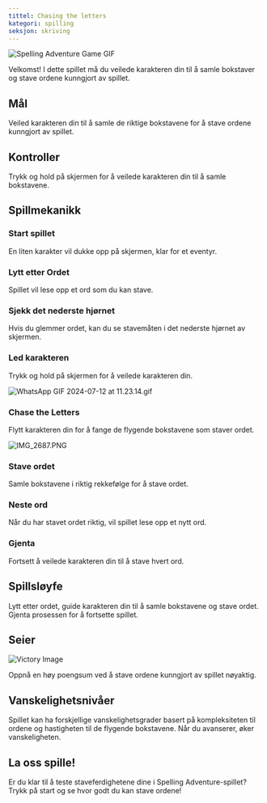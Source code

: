 ```yaml
---
tittel: Chasing the letters
kategori: spilling
seksjon: skriving
---
```

![Spelling Adventure Game GIF](https://help.Studycat.com/hc/article_attachments/34964422592281)


Velkomst! I dette spillet må du veilede karakteren din til å samle bokstaver og stave ordene kunngjort av spillet.


## Mål


Veiled karakteren din til å samle de riktige bokstavene for å stave ordene kunngjort av spillet.


## Kontroller


Trykk og hold på skjermen for å veilede karakteren din til å samle bokstavene.


## Spillmekanikk


### Start spillet


En liten karakter vil dukke opp på skjermen, klar for et eventyr.


### Lytt etter Ordet


Spillet vil lese opp et ord som du kan stave.


### Sjekk det nederste hjørnet


Hvis du glemmer ordet, kan du se stavemåten i det nederste hjørnet av skjermen.


### Led karakteren


Trykk og hold på skjermen for å veilede karakteren din.


![WhatsApp GIF 2024-07-12 at 11.23.14.gif](https://help.Studycat.com/hc/article_attachments/349644428229401)


### Chase the Letters


Flytt karakteren din for å fange de flygende bokstavene som staver ordet.


![IMG_2687.PNG](https://help.Studycat.com/hc/article_attachments/34824459449625)


### Stave ordet


Samle bokstavene i riktig rekkefølge for å stave ordet.


### Neste ord


Når du har stavet ordet riktig, vil spillet lese opp et nytt ord.


### Gjenta


Fortsett å veilede karakteren din til å stave hvert ord.


## Spillsløyfe


Lytt etter ordet, guide karakteren din til å samle bokstavene og stave ordet. Gjenta prosessen for å fortsette spillet.


## Seier


![Victory Image](https://help.Studycat.com/hc/article_attachments/349644428232601)


Oppnå en høy poengsum ved å stave ordene kunngjort av spillet nøyaktig.


## Vanskelighetsnivåer


Spillet kan ha forskjellige vanskelighetsgrader basert på kompleksiteten til ordene og hastigheten til de flygende bokstavene. Når du avanserer, øker vanskeligheten.


## La oss spille!


Er du klar til å teste staveferdighetene dine i Spelling Adventure-spillet? Trykk på start og se hvor godt du kan stave ordene!